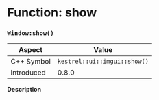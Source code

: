 
# Function: show
### `Window:show()`

| Aspect | Value |
| --- | --- |
| C++ Symbol | `kestrel::ui::imgui::show()` |
| Introduced | 0.8.0 |

**Description**


